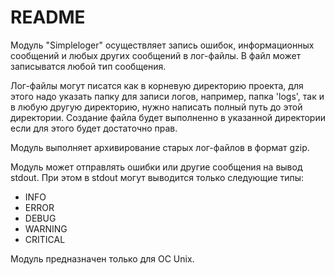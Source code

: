 # README

Модуль "Simpleloger" осуществляет запись ошибок, информационных сообщений и любых других сообщений в лог-файлы.
В файл может записыватся любой тип сообщения.

Лог-файлы могут писатся как в корневую директорию проекта, для этого надо указать папку
для записи логов, например, папка 'logs', так и в любую другую директорию, нужно написать полный путь
до этой директории. Создание файла будет выполненно в указанной директории если для этого будет достаточно прав.

Модуль выполняет архивирование старых лог-файлов в формат gzip.

Модуль может отправлять ошибки или другие сообщения на вывод stdout. При этом в stdout могут выводится только следующие типы:

- INFO
- ERROR
- DEBUG
- WARNING
- CRITICAL

Модуль предназначен только для ОС Unix.
